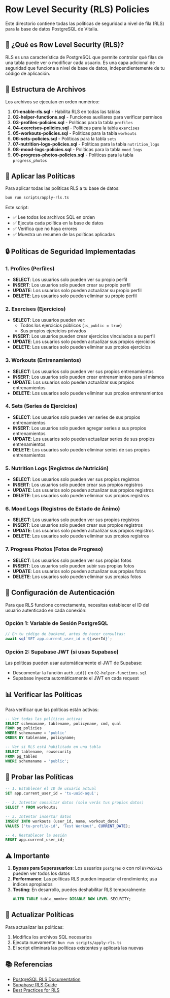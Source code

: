 # Row Level Security (RLS) Policies

Este directorio contiene todas las políticas de seguridad a nivel de fila (RLS) para la base de datos PostgreSQL de Vitalia.

## 🔐 ¿Qué es Row Level Security (RLS)?

RLS es una característica de PostgreSQL que permite controlar qué filas de una tabla puede ver o modificar cada usuario. Es una capa adicional de seguridad que funciona a nivel de base de datos, independientemente de tu código de aplicación.

## 📁 Estructura de Archivos

Los archivos se ejecutan en orden numérico:

1. **01-enable-rls.sql** - Habilita RLS en todas las tablas
2. **02-helper-functions.sql** - Funciones auxiliares para verificar permisos
3. **03-profiles-policies.sql** - Políticas para la tabla `profiles`
4. **04-exercises-policies.sql** - Políticas para la tabla `exercises`
5. **05-workouts-policies.sql** - Políticas para la tabla `workouts`
6. **06-sets-policies.sql** - Políticas para la tabla `sets`
7. **07-nutrition-logs-policies.sql** - Políticas para la tabla `nutrition_logs`
8. **08-mood-logs-policies.sql** - Políticas para la tabla `mood_logs`
9. **09-progress-photos-policies.sql** - Políticas para la tabla `progress_photos`

## 🚀 Aplicar las Políticas

Para aplicar todas las políticas RLS a tu base de datos:

```bash
bun run scripts/apply-rls.ts
```

Este script:
- ✅ Lee todos los archivos SQL en orden
- ✅ Ejecuta cada política en la base de datos
- ✅ Verifica que no haya errores
- ✅ Muestra un resumen de las políticas aplicadas

## 🔒 Políticas de Seguridad Implementadas

### 1. Profiles (Perfiles)
- **SELECT**: Los usuarios solo pueden ver su propio perfil
- **INSERT**: Los usuarios solo pueden crear su propio perfil
- **UPDATE**: Los usuarios solo pueden actualizar su propio perfil
- **DELETE**: Los usuarios solo pueden eliminar su propio perfil

### 2. Exercises (Ejercicios)
- **SELECT**: Los usuarios pueden ver:
  - Todos los ejercicios públicos (`is_public = true`)
  - Sus propios ejercicios privados
- **INSERT**: Los usuarios pueden crear ejercicios vinculados a su perfil
- **UPDATE**: Los usuarios solo pueden actualizar sus propios ejercicios
- **DELETE**: Los usuarios solo pueden eliminar sus propios ejercicios

### 3. Workouts (Entrenamientos)
- **SELECT**: Los usuarios solo pueden ver sus propios entrenamientos
- **INSERT**: Los usuarios solo pueden crear entrenamientos para sí mismos
- **UPDATE**: Los usuarios solo pueden actualizar sus propios entrenamientos
- **DELETE**: Los usuarios solo pueden eliminar sus propios entrenamientos

### 4. Sets (Series de Ejercicios)
- **SELECT**: Los usuarios solo pueden ver series de sus propios entrenamientos
- **INSERT**: Los usuarios solo pueden agregar series a sus propios entrenamientos
- **UPDATE**: Los usuarios solo pueden actualizar series de sus propios entrenamientos
- **DELETE**: Los usuarios solo pueden eliminar series de sus propios entrenamientos

### 5. Nutrition Logs (Registros de Nutrición)
- **SELECT**: Los usuarios solo pueden ver sus propios registros
- **INSERT**: Los usuarios solo pueden crear sus propios registros
- **UPDATE**: Los usuarios solo pueden actualizar sus propios registros
- **DELETE**: Los usuarios solo pueden eliminar sus propios registros

### 6. Mood Logs (Registros de Estado de Ánimo)
- **SELECT**: Los usuarios solo pueden ver sus propios registros
- **INSERT**: Los usuarios solo pueden crear sus propios registros
- **UPDATE**: Los usuarios solo pueden actualizar sus propios registros
- **DELETE**: Los usuarios solo pueden eliminar sus propios registros

### 7. Progress Photos (Fotos de Progreso)
- **SELECT**: Los usuarios solo pueden ver sus propias fotos
- **INSERT**: Los usuarios solo pueden subir sus propias fotos
- **UPDATE**: Los usuarios solo pueden actualizar sus propias fotos
- **DELETE**: Los usuarios solo pueden eliminar sus propias fotos

## 🔧 Configuración de Autenticación

Para que RLS funcione correctamente, necesitas establecer el ID del usuario autenticado en cada conexión:

### Opción 1: Variable de Sesión PostgreSQL

```typescript
// En tu código de backend, antes de hacer consultas:
await sql`SET app.current_user_id = ${userId}`;
```

### Opción 2: Supabase JWT (si usas Supabase)

Las políticas pueden usar automáticamente el JWT de Supabase:
- Descomentar la función `auth.uid()` en `02-helper-functions.sql`
- Supabase inyecta automáticamente el JWT en cada request

## 📊 Verificar las Políticas

Para verificar que las políticas están activas:

```sql
-- Ver todas las políticas activas
SELECT schemaname, tablename, policyname, cmd, qual
FROM pg_policies
WHERE schemaname = 'public'
ORDER BY tablename, policyname;

-- Ver si RLS está habilitado en una tabla
SELECT tablename, rowsecurity
FROM pg_tables
WHERE schemaname = 'public';
```

## 🧪 Probar las Políticas

```sql
-- 1. Establecer el ID de usuario actual
SET app.current_user_id = 'tu-uuid-aqui';

-- 2. Intentar consultar datos (solo verás tus propios datos)
SELECT * FROM workouts;

-- 3. Intentar insertar datos
INSERT INTO workouts (user_id, name, workout_date)
VALUES ('tu-profile-id', 'Test Workout', CURRENT_DATE);

-- 4. Restablecer la sesión
RESET app.current_user_id;
```

## ⚠️ Importante

1. **Bypass para Superusuarios**: Los usuarios `postgres` o con rol `BYPASSRLS` pueden ver todos los datos
2. **Performance**: Las políticas RLS pueden impactar el rendimiento; usa índices apropiados
3. **Testing**: En desarrollo, puedes deshabilitar RLS temporalmente:
   ```sql
   ALTER TABLE tabla_nombre DISABLE ROW LEVEL SECURITY;
   ```

## 🔄 Actualizar Políticas

Para actualizar las políticas:

1. Modifica los archivos SQL necesarios
2. Ejecuta nuevamente: `bun run scripts/apply-rls.ts`
3. El script eliminará las políticas existentes y aplicará las nuevas

## 📚 Referencias

- [PostgreSQL RLS Documentation](https://www.postgresql.org/docs/current/ddl-rowsecurity.html)
- [Supabase RLS Guide](https://supabase.com/docs/guides/auth/row-level-security)
- [Best Practices for RLS](https://www.postgresql.org/docs/current/ddl-rowsecurity.html#DDL-ROWSECURITY-PERFORMANCE)

